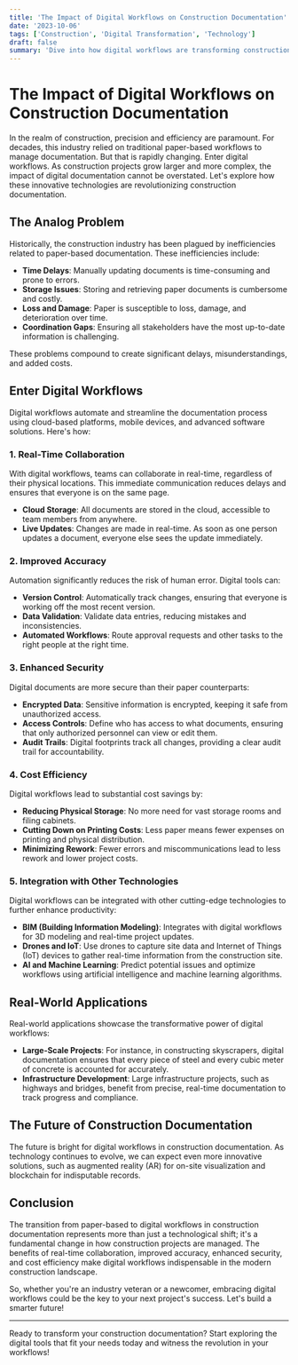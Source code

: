 ```yaml
---
title: 'The Impact of Digital Workflows on Construction Documentation'
date: '2023-10-06'
tags: ['Construction', 'Digital Transformation', 'Technology']
draft: false
summary: 'Dive into how digital workflows are transforming construction documentation, making it faster, more reliable, and cost-efficient.'
---
```


# The Impact of Digital Workflows on Construction Documentation

In the realm of construction, precision and efficiency are paramount. For decades, this industry relied on traditional paper-based workflows to manage documentation. But that is rapidly changing. Enter digital workflows. As construction projects grow larger and more complex, the impact of digital documentation cannot be overstated. Let's explore how these innovative technologies are revolutionizing construction documentation.

## The Analog Problem

Historically, the construction industry has been plagued by inefficiencies related to paper-based documentation. These inefficiencies include:

- **Time Delays**: Manually updating documents is time-consuming and prone to errors.
- **Storage Issues**: Storing and retrieving paper documents is cumbersome and costly.
- **Loss and Damage**: Paper is susceptible to loss, damage, and deterioration over time.
- **Coordination Gaps**: Ensuring all stakeholders have the most up-to-date information is challenging.

These problems compound to create significant delays, misunderstandings, and added costs.

## Enter Digital Workflows

Digital workflows automate and streamline the documentation process using cloud-based platforms, mobile devices, and advanced software solutions. Here's how:

### 1. **Real-Time Collaboration**

With digital workflows, teams can collaborate in real-time, regardless of their physical locations. This immediate communication reduces delays and ensures that everyone is on the same page.

- **Cloud Storage**: All documents are stored in the cloud, accessible to team members from anywhere.
- **Live Updates**: Changes are made in real-time. As soon as one person updates a document, everyone else sees the update immediately.

### 2. **Improved Accuracy**

Automation significantly reduces the risk of human error. Digital tools can:

- **Version Control**: Automatically track changes, ensuring that everyone is working off the most recent version.
- **Data Validation**: Validate data entries, reducing mistakes and inconsistencies.
- **Automated Workflows**: Route approval requests and other tasks to the right people at the right time.

### 3. **Enhanced Security**

Digital documents are more secure than their paper counterparts:

- **Encrypted Data**: Sensitive information is encrypted, keeping it safe from unauthorized access.
- **Access Controls**: Define who has access to what documents, ensuring that only authorized personnel can view or edit them.
- **Audit Trails**: Digital footprints track all changes, providing a clear audit trail for accountability.

### 4. **Cost Efficiency**

Digital workflows lead to substantial cost savings by:

- **Reducing Physical Storage**: No more need for vast storage rooms and filing cabinets.
- **Cutting Down on Printing Costs**: Less paper means fewer expenses on printing and physical distribution.
- **Minimizing Rework**: Fewer errors and miscommunications lead to less rework and lower project costs.

### 5. **Integration with Other Technologies**

Digital workflows can be integrated with other cutting-edge technologies to further enhance productivity:

- **BIM (Building Information Modeling)**: Integrates with digital workflows for 3D modeling and real-time project updates.
- **Drones and IoT**: Use drones to capture site data and Internet of Things (IoT) devices to gather real-time information from the construction site.
- **AI and Machine Learning**: Predict potential issues and optimize workflows using artificial intelligence and machine learning algorithms.

## Real-World Applications

Real-world applications showcase the transformative power of digital workflows:

- **Large-Scale Projects**: For instance, in constructing skyscrapers, digital documentation ensures that every piece of steel and every cubic meter of concrete is accounted for accurately.
- **Infrastructure Development**: Large infrastructure projects, such as highways and bridges, benefit from precise, real-time documentation to track progress and compliance.

## The Future of Construction Documentation

The future is bright for digital workflows in construction documentation. As technology continues to evolve, we can expect even more innovative solutions, such as augmented reality (AR) for on-site visualization and blockchain for indisputable records.

## Conclusion

The transition from paper-based to digital workflows in construction documentation represents more than just a technological shift; it's a fundamental change in how construction projects are managed. The benefits of real-time collaboration, improved accuracy, enhanced security, and cost efficiency make digital workflows indispensable in the modern construction landscape.

So, whether you're an industry veteran or a newcomer, embracing digital workflows could be the key to your next project's success. Let's build a smarter future!

---

Ready to transform your construction documentation? Start exploring the digital tools that fit your needs today and witness the revolution in your workflows!